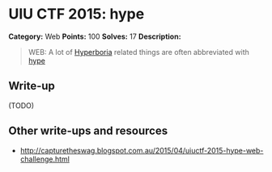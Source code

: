 # UIU CTF 2015: hype

**Category:** Web
**Points:** 100
**Solves:** 17
**Description:** 

> WEB: A lot of [Hyperboria](http://a050032a39d870de1be70314b90d0917.tk/) related things are often abbreviated with [hype](https://www.youtube.com/watch?v=B3vkL1nxQDI)

## Write-up

(TODO)

## Other write-ups and resources

* <http://capturetheswag.blogspot.com.au/2015/04/uiuctf-2015-hype-web-challenge.html>